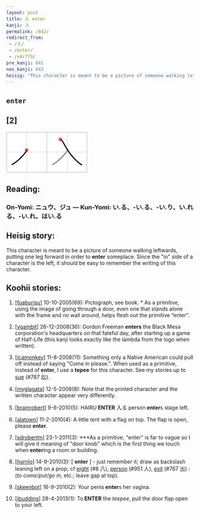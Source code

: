 ```yaml
---
layout: post
title: 入 enter
kanji: 入
permalink: /842/
redirect_from:
 - /入/
 - /enter/
 - /v4/779/
pre_kanji: 841
nex_kanji: 843
heisig: "This character is meant to be a picture of someone walking leftwards, putting one leg forward in order to <b>enter</b> someplace. Since the &quot;in&quot; side of a character is the left, it should be easy to remember the writing of this character."
---
```


## `enter`

## [2]

<div class="stroke"><img src="../images/E585A5.png" /></div>

## Reading:

### On-Yomi: ニュウ、ジュ &mdash; Kun-Yomi: い.る、-い.る、-い.り、い.れる、-い.れ、はい.る

## Heisig story:

This character is meant to be a picture of someone walking leftwards, putting one leg forward in order to <b>enter</b> someplace. Since the &quot;in&quot; side of a character is the left, it should be easy to remember the writing of this character.

## Koohii stories:

1) [<a href="http://kanji.koohii.com/profile/fuaburisu">fuaburisu</a>] 10-10-2005(69): Pictograph, see book. * As a primitive, using the image of going through a door, even one that stands alone with the frame and no wall around, helps flesh out the primitive “enter”.

2) [<a href="http://kanji.koohii.com/profile/vgambit">vgambit</a>] 26-12-2008(36): Gordon Freeman <strong>enters</strong> the Black Mesa corporation&#039;s headquarters on that fateful day, after starting up a game of Half-Life (this kanji looks exactly like the lambda from the logo when written).

3) [<a href="http://kanji.koohii.com/profile/icamonkey">icamonkey</a>] 11-8-2008(11): Something only a Native American could pull off instead of saying &quot;Come in please.&quot;. When used as a primitive, instead of<strong> enter</strong>, I use a <strong>tepee</strong> for this character. See my stories up to <a href="../787">sue</a> (#787 訟).

4) [<a href="http://kanji.koohii.com/profile/myglagata">myglagata</a>] 12-5-2008(8): Note that the printed character and the written character appear very differently.

5) [<a href="http://kanji.koohii.com/profile/brainrobert">brainrobert</a>] 9-6-2010(5): HAIRU<strong> ENTER</strong> 入る person<strong> enter</strong>s stage left.

6) [<a href="http://kanji.koohii.com/profile/alatown">alatown</a>] 11-2-2010(4): A little tent with a flag on top. The flap is open, please<strong> enter</strong>.

7) [<a href="http://kanji.koohii.com/profile/sdrobertm">sdrobertm</a>] 23-1-2011(3): ***As a primitive, &quot;enter&quot; is far to vague so I will give it meaning of &quot;door knob&quot; which is the first thing we touch when<strong> enter</strong>ing a room or building.

8) [<a href="http://kanji.koohii.com/profile/hornlo">hornlo</a>] 14-9-2010(3): [ <strong>enter</strong> ] - just remember it; draw as backslash leaning left on a prop; cf <a href="../8">eight</a> (#8 八), <a href="../951">person</a> (#951 人), <a href="../767">exit</a> (#767 出) : (<em>to come/put/go in</em>, etc.; leave gap at top).

9) [<a href="http://kanji.koohii.com/profile/skeenbot">skeenbot</a>] 16-9-2010(2): Your penis<strong> enter</strong>s her vagina.

10) [<a href="http://kanji.koohii.com/profile/jbudding">jbudding</a>] 28-4-2013(1): To<strong> ENTER</strong> the <em>teepee</em>, pull the door flap open to your left.
